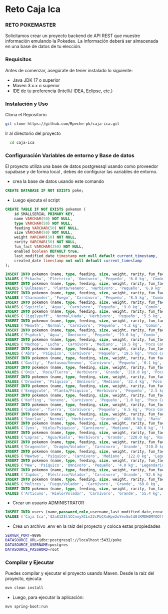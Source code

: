 # Reto Caja Ica

### RETO POKEMASTER

Solicitamos crear un proyecto backend de API REST que muestre información emulando la Pokedex. La información deberá ser almacenada en una base de datos de tu elección.

### Requisitos
Antes de comenzar, asegúrate de tener instalado lo siguiente:

- Java JDK 17 o superior
- Maven 3.x.x o superior
- IDE de tu preferencia (IntelliJ IDEA, Eclipse, etc.)

### Instalación y Uso
Clona el Repositorio
```bash
git clone https://github.com/Rpeche-pk/caja-ica.git
```
Ir al directorio del proyecto

```bash
  cd caja-ica
```

### Configuración Variables de entorno y Base de datos
El proyecto utiliza una base de datos postgressql usando como proveedor supabase y de forma local , debes de configurar las variables de entorno.

- crea la base de datos usando este comando

```sql
CREATE DATABASE IF NOT EXISTS poke;
```
- Luego ejecuta el script
```sql
CREATE TABLE IF NOT EXISTS pokemon (
    id SMALLSERIAL PRIMARY KEY,
    name VARCHAR(50) NOT NULL,
    type VARCHAR(50) NOT NULL,
    feeding VARCHAR(50) NOT NULL,
    size VARCHAR(50) NOT NULL,
    weight VARCHAR(50) NOT NULL,
    rarity VARCHAR(50) NOT NULL,
    fun_fact VARCHAR(250) NOT NULL,
    enabled boolean DEFAULT true,
    last_modified_date timestamp not null default current_timestamp,
    created_date timestamp not null default current_timestamp
);

INSERT INTO pokemon (name, type, feeding, size, weight, rarity, fun_fact,enabled)
VALUES ('Pikachu', 'Eléctrico', 'Omnívoro', 'Pequeño', '6.0 kg', 'Común', 'Siempre tiene energía estática en su cuerpo',TRUE);
INSERT INTO pokemon (name, type, feeding, size, weight, rarity, fun_fact,enabled)
VALUES ('Bulbasaur', 'Planta/Veneno', 'Herbívoro', 'Pequeño', '6.9 kg', 'Común', 'El bulbo en su espalda puede absorber nutrientes del sol',TRUE);
INSERT INTO pokemon (name, type, feeding, size, weight, rarity, fun_fact,enabled)
VALUES ('Charmander', 'Fuego', 'Carnívoro', 'Pequeño', '8.5 kg', 'Común', 'La llama en su cola indica su estado emocional',TRUE);
INSERT INTO pokemon (name, type, feeding, size, weight, rarity, fun_fact,enabled)
VALUES ('Squirtle', 'Agua', 'Carnívoro', 'Pequeño', '9.0 kg', 'Común', 'Puede disparar agua a alta presión desde su boca',TRUE);
INSERT INTO pokemon (name, type, feeding, size, weight, rarity, fun_fact,enabled)
VALUES ('Jigglypuff', 'Normal/Hada', 'Herbívoro', 'Pequeño', '5.5 kg', 'Común', 'Canta una canción de cuna que hace dormir a quien la escucha',TRUE);
INSERT INTO pokemon (name, type, feeding, size, weight, rarity, fun_fact,enabled)
VALUES ('Meowth', 'Normal', 'Carnívoro', 'Pequeño', '4.2 kg', 'Común', 'Le encantan las monedas brillantes',TRUE);
INSERT INTO pokemon (name, type, feeding, size, weight, rarity, fun_fact,enabled)
VALUES ('Psyduck', 'Agua', 'Omnívoro', 'Pequeño', '19.6 kg', 'Común', 'Siempre tiene dolor de cabeza',TRUE);
INSERT INTO pokemon (name, type, feeding, size, weight, rarity, fun_fact,enabled)
VALUES ('Machop', 'Lucha', 'Carnívoro', 'Mediano', '19.5 kg', 'Poco Común', 'Entrena levantando rocas',TRUE);
INSERT INTO pokemon (name, type, feeding, size, weight, rarity, fun_fact,enabled)
VALUES ('Abra', 'Psíquico', 'Carnívoro', 'Pequeño', '19.5 kg', 'Poco Común', 'Puede leer la mente de otros',TRUE);
INSERT INTO pokemon (name, type, feeding, size, weight, rarity, fun_fact,enabled)
VALUES ('Gastly', 'Fantasma/Veneno', 'Carnívoro', 'Pequeño', '0.1 kg', 'Poco Común', 'Está compuesto por gases venenosos',TRUE);
INSERT INTO pokemon (name, type, feeding, size, weight, rarity, fun_fact,enabled)
VALUES ('Onix', 'Roca/Tierra', 'Herbívoro', 'Grande', '210.0 kg', 'Poco Común', 'Vive en cuevas subterráneas',TRUE);
INSERT INTO pokemon (name, type, feeding, size, weight, rarity, fun_fact,enabled)
VALUES ('Drowzee', 'Psíquico', 'Omnívoro', 'Mediano', '32.4 kg', 'Poco Común', 'Se alimenta de los sueños de las personas',TRUE);
INSERT INTO pokemon (name, type, feeding, size, weight, rarity, fun_fact,enabled)
VALUES ('Exeggcute', 'Planta/Psíquico', 'Herbívoro', 'Pequeño', '2.5 kg', 'Poco Común', 'Consiste en seis huevos de semillas',TRUE);
INSERT INTO pokemon (name, type, feeding, size, weight, rarity, fun_fact,enabled)
VALUES ('Koffing', 'Veneno', 'Carnívoro', 'Pequeño', '1.0 kg', 'Poco Común', 'Se infla para aumentar su tamaño',TRUE);
INSERT INTO pokemon (name, type, feeding, size, weight, rarity, fun_fact,enabled)
VALUES ('Cubone', 'Tierra', 'Carnívoro', 'Pequeño', '6.5 kg', 'Poco Común', 'Lleva una calavera de su madre fallecida',TRUE);
INSERT INTO pokemon (name, type, feeding, size, weight, rarity, fun_fact,enabled)
VALUES ('Snorlax', 'Normal', 'Herbívoro', 'Grande', '460.0 kg', 'Raro', 'Puede dormir durante días seguidos',TRUE);
INSERT INTO pokemon (name, type, feeding, size, weight, rarity, fun_fact,enabled)
VALUES ('Jynx', 'Hielo/Psíquico', 'Carnívoro', 'Mediano', '40.6 kg', 'Raro', 'Su baile hipnotiza a sus oponentes',TRUE);
INSERT INTO pokemon (name, type, feeding, size, weight, rarity, fun_fact,enabled)
VALUES ('Lapras', 'Agua/Hielo', 'Herbívoro', 'Grande', '220.0 kg', 'Raro', 'Es conocido por su dulce canto',TRUE);
INSERT INTO pokemon (name, type, feeding, size, weight, rarity, fun_fact, enabled)
VALUES ('Dragonite', 'Dragón/Volador', 'Carnívoro', 'Grande', '210.0 kg', 'Raro', 'Puede volar a grandes velocidades',TRUE);
INSERT INTO pokemon (name, type, feeding, size, weight, rarity, fun_fact,enabled)
VALUES ('Mewtwo', 'Psíquico', 'Carnívoro', 'Mediano', '122.0 kg', 'Legendario', 'Fue creado artificialmente en un laboratorio',TRUE);
INSERT INTO pokemon (name, type, feeding, size, weight, rarity, fun_fact,enabled)
VALUES ('Mew', 'Psíquico', 'Omnívoro', 'Pequeño', '4.0 kg', 'Legendario', 'Contiene el ADN de todos los Pokémon',TRUE);
INSERT INTO pokemon (name, type, feeding, size, weight, rarity, fun_fact,enabled)
VALUES ('Zapdos', 'Eléctrico/Volador', 'Carnívoro', 'Grande', '52.6 kg', 'Legendario', 'Su cuerpo genera electricidad estática',TRUE);
INSERT INTO pokemon (name, type, feeding, size, weight, rarity, fun_fact,enabled)
VALUES ('Moltres', 'Fuego/Volador', 'Carnívoro', 'Grande', '60.0 kg', 'Legendario', 'Tiene la habilidad de controlar el fuego',TRUE);
INSERT INTO pokemon (name, type, feeding, size, weight, rarity, fun_fact,enabled)
VALUES ('Articuno', 'Hielo/Volador', 'Carnívoro', 'Grande', '55.4 kg', 'Legendario', 'Puede congelar el aire a su alrededor',TRUE);
```

- Crear un usuario ADMINISTRATOR
```sql
INSERT INTO users (name,password,role,username,last_modified_date,created_date)
VALUES ('Caja Ica','$2a$12$l1CCnnyXCLn22cPbCXxHpe2oYevSwtd0lKMDH0MYQQfCMdT1vn2su','ADMINISTRATOR','caja-ica',CURRENT_TIMESTAMP,CURRENT_TIMESTAMP);
```
- Crea un archivo .env en la raiz del proyecto y coloca estas propiedades
```bash
SERVER_PORT=9896
DATASOURCE_URL=jdbc:postgresql://localhost:5432/poke
DATASOURCE_USERNAME=postgres
DATASOURCE_PASSWORD=root
```

### Compilar y Ejecutar
Puedes compilar y ejecutar el proyecto usando Maven. Desde la raíz del proyecto, ejecuta:

```bash
mvn clean install
```
- Luego, para ejecutar la aplicación:
```bash
mvn spring-boot:run
```
